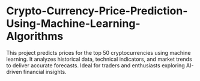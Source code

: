 # Crypto-Currency-Price-Prediction-Using-Machine-Learning-Algorithms
This project predicts prices for the top 50 cryptocurrencies using machine learning. It analyzes historical data, technical indicators, and market trends to deliver accurate forecasts. Ideal for traders and enthusiasts exploring AI-driven financial insights.

